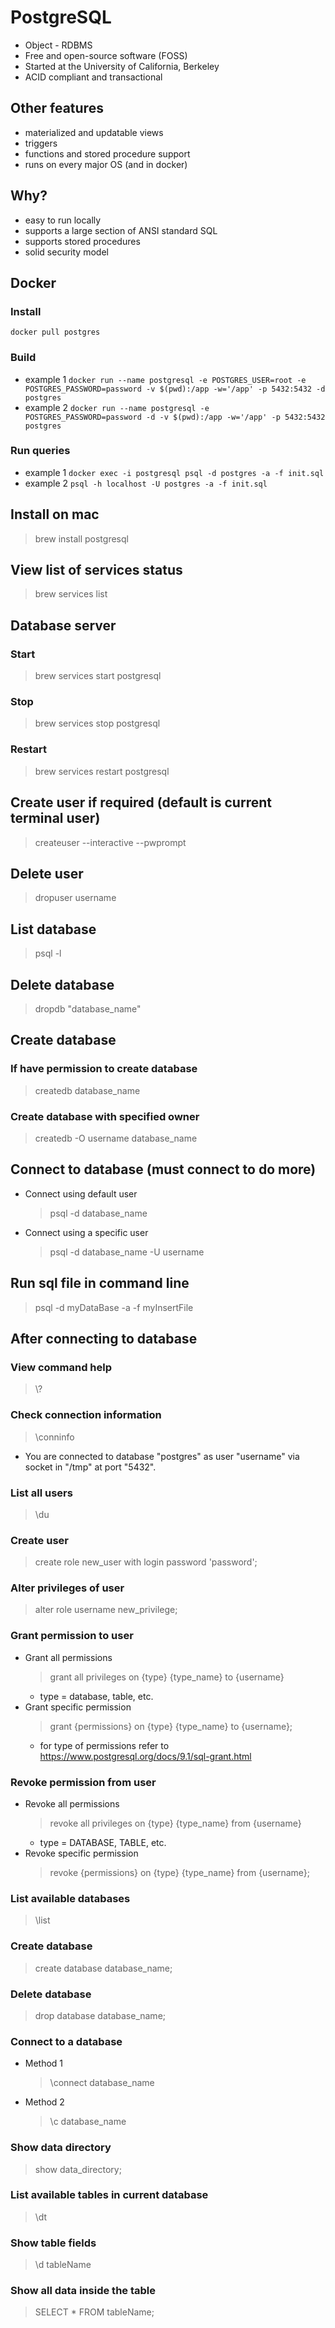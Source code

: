 # PostgreSQL

- Object - RDBMS
- Free and open-source software (FOSS)
- Started at the University of California, Berkeley
- ACID compliant and transactional

## Other features

- materialized and updatable views
- triggers
- functions and stored procedure support
- runs on every major OS (and in docker)

## Why?

- easy to run locally
- supports a large section of ANSI standard SQL
- supports stored procedures
- solid security model

## Docker

### Install

`docker pull postgres`

### Build

- example 1
  `docker run --name postgresql -e POSTGRES_USER=root -e POSTGRES_PASSWORD=password -v $(pwd):/app -w='/app' -p 5432:5432 -d postgres`
- example 2
  `docker run --name postgresql -e POSTGRES_PASSWORD=password -d -v $(pwd):/app -w='/app' -p 5432:5432 postgres`

### Run queries

- example 1
  `docker exec -i postgresql psql -d postgres -a -f init.sql`
- example 2
  `psql -h localhost -U postgres -a -f init.sql`

## Install on mac

> brew install postgresql

## View list of services status

> brew services list

## Database server

### Start

> brew services start postgresql

### Stop

> brew services stop postgresql

### Restart

> brew services restart postgresql

## Create user if required (default is current terminal user)

> createuser --interactive --pwprompt

## Delete user

> dropuser username

## List database

> psql -l

## Delete database

> dropdb "database_name"

## Create database

### If have permission to create database

> createdb database_name

### Create database with specified owner

> createdb -O username database_name

## Connect to database (must connect to do more)

- Connect using default user
  > psql -d database_name
- Connect using a specific user
  > psql -d database_name -U username

## Run sql file in command line

> psql -d myDataBase -a -f myInsertFile

## After connecting to database

### View command help

> \\?

### Check connection information

> \conninfo

- You are connected to database "postgres" as user "username" via socket in "/tmp" at port "5432".

### List all users

> \du

### Create user

> create role new_user with login password 'password';

### Alter privileges of user

> alter role username new_privilege;

### Grant permission to user

- Grant all permissions
  > grant all privileges on {type} {type_name} to {username}
  - type = database, table, etc.
- Grant specific permission
  > grant {permissions} on {type} {type_name} to {username};
  - for type of permissions refer to https://www.postgresql.org/docs/9.1/sql-grant.html

### Revoke permission from user

- Revoke all permissions
  > revoke all privileges on {type} {type_name} from {username}
  - type = DATABASE, TABLE, etc.
- Revoke specific permission
  > revoke {permissions} on {type} {type_name} from {username};

### List available databases

> \list

### Create database

> create database database_name;

### Delete database

> drop database database_name;

### Connect to a database

- Method 1
  > \connect database_name
- Method 2
  > \c database_name

### Show data directory

> show data_directory;

### List available tables in current database

> \dt

### Show table fields

> \d tableName

### Show all data inside the table

> SELECT \* FROM tableName;

